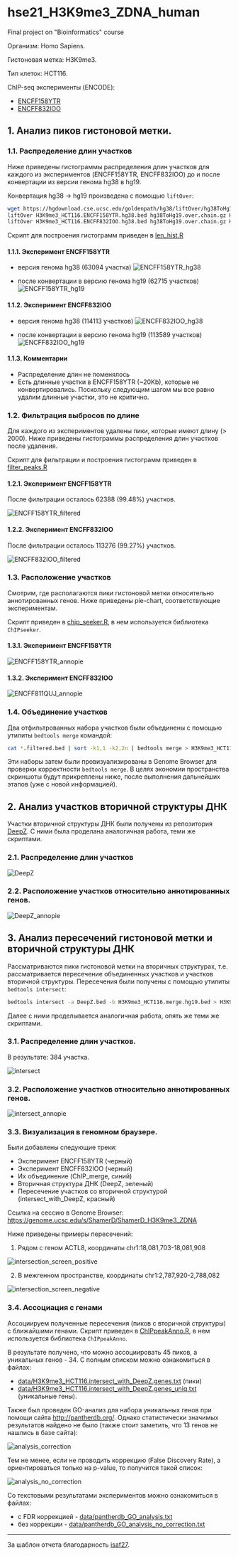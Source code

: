 # hse21_H3K9me3_ZDNA_human
Final project on "Bioinformatics" course

Организм: Homo Sapiens.

Гистоновая метка: H3K9me3.

Тип клеток: HCT116.

ChIP-seq эксперименты (ENCODE):
- [ENCFF158YTR](https://www.encodeproject.org/files/ENCFF158YTR/)
- [ENCFF832IOO](https://www.encodeproject.org/files/ENCFF832IOO/)

## 1. Анализ пиков гистоновой метки.

### 1.1. Распределение длин участков

Ниже приведены гистограммы распределения длин участков для каждого из экспериментов (ENCFF158YTR, ENCFF832IOO) до и после конвертации из версии генома hg38 в hg19.

Конвертация hg38 -> hg19 произведена с помощью `liftOver`:

```bash
wget https://hgdownload.cse.ucsc.edu/goldenpath/hg38/liftOver/hg38ToHg19.over.chain.gz
liftOver H3K9me3_HCT116.ENCFF158YTR.hg38.bed hg38ToHg19.over.chain.gz H3K9me3_HCT116.ENCFF158YTR.hg19.bed H3K9me3_HCT116.ENCFF158YTR.unmapped.bed
liftOver H3K9me3_HCT116.ENCFF832IOO.hg38.bed hg38ToHg19.over.chain.gz H3K9me3_HCT116.ENCFF832IOO.hg19.bed H3K9me3_HCT116.ENCFF832IOO.unmapped.bed
```

Скрипт для построения гистограмм приведен в [len_hist.R](./src/len_hist.R)

#### 1.1.1. Эксперимент ENCFF158YTR

- версия генома hg38 (63094 участка)
![ENCFF158YTR_hg38](./img/len_hist.H3K9me3_HCT116.ENCFF158YTR.hg38.png)

- после конвертации в версию генома hg19 (62715 участков)
![ENCFF158YTR_hg19](./img/len_hist.H3K9me3_HCT116.ENCFF158YTR.hg19.png)

#### 1.1.2. Эксперимент ENCFF832IOO

- версия генома hg38 (114113 участков)
![ENCFF832IOO_hg38](./img/len_hist.H3K9me3_HCT116.ENCFF832IOO.hg38.png)

- после конвертации в версию генома hg19 (113589 участков)
![ENCFF832IOO_hg19](./img/len_hist.H3K9me3_HCT116.ENCFF832IOO.hg19.png)

#### 1.1.3. Комментарии

- Распределение длин не поменялось
- Есть длинные участки в ENCFF158YTR (~20Kb), которые не конвертировались. Поскольку следующим шагом мы все равно удалим длинные участки, это не критично.

### 1.2. Фильтрация выбросов по длине

Для каждого из экспериментов удалены пики, которые имеют длину (> 2000). Ниже приведены гистограммы распределения длин участков после удаления.

Скрипт для фильтрации и построения гистограмм приведен в [filter_peaks.R](./src/filter_peaks.R)

#### 1.2.1. Эксперимент ENCFF158YTR

После фильтрации осталось 62388 (99.48%) участков.

![ENCFF158YTR_filtered](./img/filter_peaks.H3K9me3_HCT116.ENCFF158YTR.hg19.filtered.hist.png)

#### 1.2.2. Эксперимент ENCFF832IOO

После фильтрации осталось 113276 (99.27%) участков.

![ENCFF832IOO_filtered](./img/filter_peaks.H3K9me3_HCT116.ENCFF832IOO.hg19.filtered.hist.png)

### 1.3. Расположение участков

Смотрим, где располагаются пики гистоновой метки относительно аннотированных генов. Ниже приведены pie-chart, соответствующие экспериментам.

Скрипт приведен в [chip_seeker.R](./src/chip_seeker.R), в нем используется библиотека `ChIPseeker`.

#### 1.3.1. Эксперимент ENCFF158YTR

![ENCFF158YTR_annopie](./img/chip_seeker.H3K9me3_HCT116.ENCFF158YTR.hg19.filtered.plotAnnoPie.png)

#### 1.3.2. Эксперимент ENCFF832IOO

![ENCFF811QUJ_annopie](./img/chip_seeker.H3K9me3_HCT116.ENCFF832IOO.hg19.filtered.plotAnnoPie.png)

### 1.4. Объединение участков

Два отфильтрованных набора участков были объединены с помощью утилиты `bedtools merge` командой:

```bash
cat *.filtered.bed | sort -k1,1 -k2,2n | bedtools merge > H3K9me3_HCT116.merge.hg19.bed
```

Эти наборы затем были провизуализированы в Genome Browser для проверки корректности `bedtools merge`. В целях экономии пространства скриншоты будут прикреплены ниже, после выполнения дальнейших этапов (уже с новой информацией).

## 2. Анализ участков вторичной структуры ДНК

Участки вторичной структуры ДНК были получены из репозитория [DeepZ](https://github.com/Nazar1997/DeepZ). С ними была проделана аналогичная работа, теми же скриптами.

### 2.1. Распределение длин участков

![DeepZ](./img/len_hist.DeepZ.png)

### 2.2. Расположение участков относительно аннотированных генов.

![DeepZ_annopie](./img/chip_seeker.DeepZ.plotAnnoPie.png)

## 3. Анализ пересечений гистоновой метки и вторичной структуры ДНК

Рассматриваются пики гистоновой метки на вторичных структурах, т.е. рассматривается пересечение объединенных участков и участков вторичной структуры. Пересечения были получены с помощью утилиты `bedtools intersect`:

```bash
bedtools intersect -a DeepZ.bed -b H3K9me3_HCT116.merge.hg19.bed > H3K9me3_HCT116.intersect_with_DeepZ.bed
```

Далее с ними проделывается аналогичная работа, опять же теми же скриптами.

### 3.1. Распределение длин участков.

В результате: 384 участка.

![intersect](./img/len_hist.H3K9me3_HCT116.intersect_with_DeepZ.png)

### 3.2. Расположение участков относительно аннотированных генов.

![intersect_annopie](./img/chip_seeker.H3K9me3_HCT116.intersect_with_DeepZ.plotAnnoPie.png)

### 3.3. Визуализация в геномном браузере.

Были добавлены следующие треки:
- Эксперимент ENCFF158YTR (черный)
- Эксперимент ENCFF832IOO (черный)
- Их объединение (ChIP_merge, синий)
- Вторичная структура ДНК (DeepZ, зеленый)
- Пересечение участков со вторичной структурой (intersect_with_DeepZ, красный)

Ссылка на сессию в Genome Browser: https://genome.ucsc.edu/s/ShamerD/ShamerD_H3K9me3_ZDNA

Ниже приведены примеры пересечений:
1. Рядом с геном ACTL8, координаты chr1:18,081,703-18,081,908

![intersection_screen_positive](./img/intersection_screenshot_1.png)

2. В межгенном пространстве, координаты chr1:2,787,920-2,788,082

![intersection_screen_negative](./img/intersection_screenshot_2.png)

### 3.4. Ассоциация с генами

Ассоциируем полученные пересечения (пиков с вторичной структуры) с ближайшими генами. Скрипт приведен в [ChIPpeakAnno.R](./scr/ChIPpeakAnno.R), в нем используется библиотека `ChIPpeakAnno`.

В результате получено, что можно ассоциировать 45 пиков, а уникальных генов - 34. С полным списком можно ознакомиться в файлах:
- [data/H3K9me3_HCT116.intersect_with_DeepZ.genes.txt](./data/H3K9me3_HCT116.intersect_with_DeepZ.genes.txt) (пики)
- [data/H3K9me3_HCT116.intersect_with_DeepZ.genes_uniq.txt](./data/H3K9me3_HCT116.intersect_with_DeepZ.genes_uniq.txt) (уникальные гены).

Также был проведен GO-анализ для набора уникальных генов при помощи сайта http://pantherdb.org/. Однако статистически значимых результатов найдено не было (также стоит заметить, что 13 генов не нашлись в базе сайта):

![analysis_correction](./img/pantherdb_GO_analysis.png)

Тем не менее, если не проводить коррекцию (False Discovery Rate), а ориентироваться только на p-value, то получится такой список:

![analysis_no_correction](./img/pantherdb_GO_analysis_no_correction.png)

Cо текстовыми результатами экспериментов можно ознакомиться в файлах:
- с FDR коррекцией - [data/pantherdb_GO_analysis.txt](./data/pantherdb_GO_analysis.txt)
- без коррекции - [data/pantherdb_GO_analysis_no_correction.txt](./data/pantherdb_GO_analysis_no_correction.txt)

---

За шаблон отчета благодарность [isaf27](https://github.com/isaf27).
